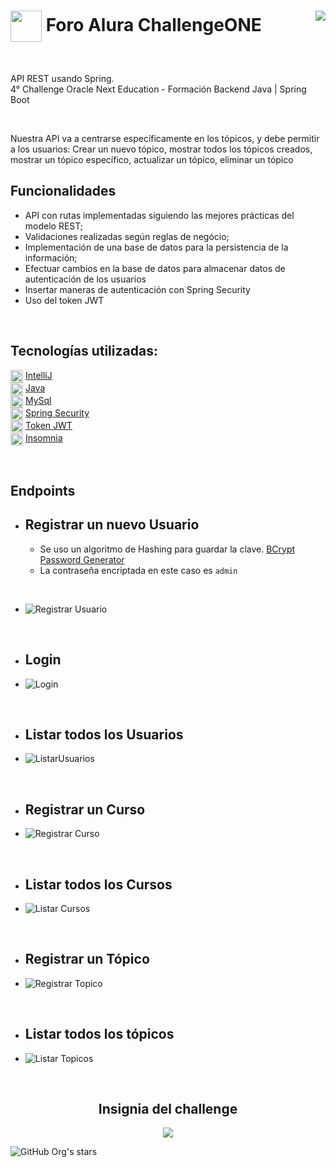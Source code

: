 <h1><img align="center" width="50" src="https://user-images.githubusercontent.com/91544872/209678377-70b50b21-33de-424c-bed8-6a71ef3406ff.png"> Foro Alura ChallengeONE 
   <img align="right" src="https://img.shields.io/badge/STATUS-FINALIZADO-darkgreen">
</h1> <br>

<p align="left">API REST usando Spring. <br>
4° Challenge Oracle Next Education - Formación Backend Java | Spring Boot</p><br>

Nuestra API va a centrarse específicamente en los tópicos, y debe permitir a los usuarios:
Crear un nuevo tópico, mostrar todos los tópicos creados, mostrar un tópico específico, actualizar un tópico, eliminar un tópico
<br>

## Funcionalidades

- API con rutas implementadas siguiendo las mejores prácticas del modelo REST;
- Validaciones realizadas según reglas de negócio;
- Implementación de una base de datos para la persistencia de la información;
- Efectuar cambios en la base de datos para almacenar datos de autenticación de los usuarios
- Insertar maneras de autenticación con Spring Security
- Uso del token JWT
<br>

## Tecnologías utilizadas:

  <img align="center" width="20" src="https://github.com/gfCrova/ForoAlura_ChallengeONE/assets/103906625/395cf392-5c85-48cb-9678-0eea72c4c62d"> [IntelliJ](https://www.jetbrains.com/es-es/idea/)  
  <img align="center" width="20" src="https://github.com/gfCrova/ForoAlura_ChallengeONE/assets/103906625/1ce5e006-0e98-40e4-aca2-4b41218745b1"> [Java](https://www.java.com/en/)  
  <img align="center" width="20" src="https://github.com/gfCrova/ForoAlura_ChallengeONE/assets/103906625/6734f329-4827-4a0d-9428-45be57c4c5cb"> [MySql](https://www.mysql.com/)  
  <img align="center" width="20" src="https://github.com/gfCrova/ForoAlura_ChallengeONE/assets/103906625/4e503430-4a50-448d-8ed9-37c72cceb1ed"> [Spring Security](https://start.spring.io/)  
  <img align="center" width="20" src="https://github.com/gfCrova/ForoAlura_ChallengeONE/assets/103906625/5e0a2de9-c0b3-4e83-9892-02535afb0d67"> [Token JWT](https://jwt.io/)  
  <img align="center" width="20" src="https://github.com/gfCrova/ForoAlura_ChallengeONE/assets/103906625/ddc1d1a6-5d25-47c0-abda-370d7082fc90"> [Insomnia](https://insomnia.rest/)  
  <!-- <img align="center" width="20" src="https://github.com/gfCrova/ForoAlura_ChallengeONE/assets/103906625/89c97dcb-c8d5-4faf-a0ba-ec3f04b9fc50"> [Flyway](https://flywaydb.org/) -->

<br>

## Endpoints

   - ## Registrar un nuevo Usuario

      - Se uso un algoritmo de Hashing para guardar la clave. <a href="https://www.browserling.com/tools/bcrypt">BCrypt Password Generator</a><br>
      - La contraseña encriptada en este caso es ```admin```

<br>

   - ![Registrar Usuario](https://github.com/gfCrova/ForoAlura_ChallengeONE/assets/103906625/6cc988b3-2cc1-4108-8055-41b346dbf36c)

<br>

   - ## Login

   - ![Login](https://github.com/gfCrova/ForoAlura_ChallengeONE/assets/103906625/ccc452de-3088-45a0-8858-78dc2b220be9)

<br>

   - ## Listar todos los Usuarios

   - ![ListarUsuarios](https://github.com/gfCrova/ForoAlura_ChallengeONE/assets/103906625/8b026ed7-be79-40b7-b98a-bbd881fe4360)

<br>

   - ## Registrar un Curso
   
   - ![Registrar Curso](https://github.com/gfCrova/ForoAlura_ChallengeONE/assets/103906625/11526e06-7801-4ec9-bf19-cd3ee6b90457)
   
<br>

   - ## Listar todos los Cursos

   - ![Listar Cursos](https://github.com/gfCrova/ForoAlura_ChallengeONE/assets/103906625/4732263c-bc5e-4020-a31f-889fb10fb88c)

<br>

   - ## Registrar un Tópico

   - ![Registrar Topico](https://github.com/gfCrova/ForoAlura_ChallengeONE/assets/103906625/4c603820-a3e7-48ed-a359-5d0f03282ad6)

<br>

   - ## Listar todos los tópicos

   - ![Listar Topicos](https://github.com/gfCrova/ForoAlura_ChallengeONE/assets/103906625/26d4778f-2dbf-47cc-a646-d5a2049aaf7e)

<br>

<div  align="center" >
   <h2> Insignia del challenge </h2>
   <img src="https://github.com/gfCrova/ForoAlura_ChallengeONE/assets/103906625/c39aebb8-b5de-4af5-bc2b-256337fea8bb" />
</div>

![GitHub Org's stars](https://img.shields.io/github/stars/gfCrova/ForoAlura_ChallengeONE?style=social)
